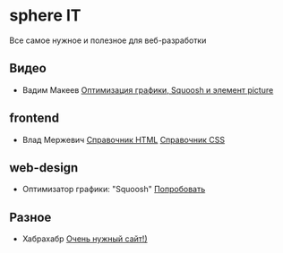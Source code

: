 # sphere IT
Все самое нужное и полезное для веб-разработки

## Видео
* Вадим Макеев [Оптимизация графики, Squoosh и элемент picture](https://www.youtube.com/watch?v=gHLPBlzGRT8)
## frontend
* Влад Мержевич [Справочник HTML](http://htmlbook.ru/blog/spravochnik-html-0) [Справочник CSS](http://htmlbook.ru/blog/spravochnik-css-1)
## web-design
* Оптимизатор графики: "Squoosh" [Попробовать](https://squoosh.app/)
## Разное
* Хабрахабр [Очень нужный сайт!)](https://habr.com/)
